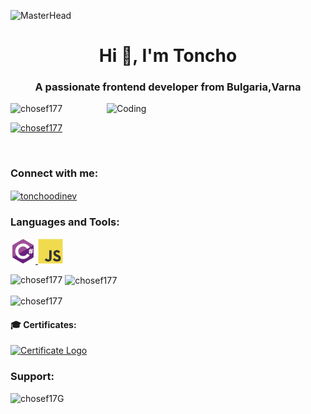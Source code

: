 ![MasterHead](https://bestanimations.com/Science/Biology/Drugs/pills-tablets-prescription-drugs-animated-gif-image-8.gif)
<h1 align="center">Hi 👋, I'm Toncho</h1>
<h3 align="center">A passionate frontend developer from Bulgaria,Varna</h3>

<img align="right" alt="Coding" width="350" src="https://cdn.dribbble.com/users/1148081/screenshots/3366906/4.gif">

<p align="left"> <img src="https://komarev.com/ghpvc/?username=chosef177&label=Profile%20views&color=0e75b6&style=flat" alt="chosef177" /> </p>

<p align="left"> <a href="https://github.com/ryo-ma/github-profile-trophy"><img src="https://github-profile-trophy.vercel.app/?username=chosef177" alt="chosef177" /></a> </p>

<p align="left"> <a href="https://twitter.com/" target="blank"><img src="https://img.shields.io/twitter/follow/?logo=twitter&style=for-the-badge" alt="" /></a> </p>

<h3 align="left">Connect with me:</h3>
<p align="left">
<a href="https://fb.com/tonchoodinev" target="blank"><img align="center" src="https://raw.githubusercontent.com/rahuldkjain/github-profile-readme-generator/master/src/images/icons/Social/facebook.svg" alt="tonchoodinev" height="30" width="40" /></a>
</p>

<h3 align="left">Languages and Tools:</h3>
<p align="left"> <a href="https://www.w3schools.com/cs/" target="_blank" rel="noreferrer"> <img src="https://raw.githubusercontent.com/devicons/devicon/master/icons/csharp/csharp-original.svg" alt="csharp" width="40" height="40"/> </a> <a href="https://developer.mozilla.org/en-US/docs/Web/JavaScript" target="_blank" rel="noreferrer"> <img src="https://raw.githubusercontent.com/devicons/devicon/master/icons/javascript/javascript-original.svg" alt="javascript" width="40" height="40"/> </a> </p>

<p><img align="left" src="https://github-readme-stats.vercel.app/api/top-langs?username=chosef177&show_icons=true&locale=en&layout=compact" alt="chosef177" /></p>

<p>&nbsp;<img align="center" src="https://github-readme-stats.vercel.app/api?username=chosef177&show_icons=true&locale=en" alt="chosef177" /></p>

<p><img align="center" src="https://github-readme-streak-stats.herokuapp.com/?user=chosef177&" alt="chosef177" /></p>

#### 🎓 Certificates:

<a href="https://softuni.bg/certificates/details/137359/948d0d64" target="_blank" rel="noreferrer"> 
   <img src="https://user-images.githubusercontent.com/106147027/180260179-e5302178-cfa9-44e3-9d03-9f6ed7bda134.png" alt="Certificate Logo" width="300" height="100" title="C# Basics Certificate"/></a> 
   
   <h3 align="left">Support:</h3>
<p><a href="https://www.buymeacoffee.com/chosef17G"> <img align="left" src="https://cdn.buymeacoffee.com/buttons/v2/default-yellow.png" height="50" width="210" alt="chosef17G" /></a></p><br><br>

